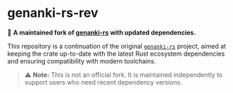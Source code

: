 

# genanki-rs-rev

🔧 **A maintained fork of [genanki-rs](https://github.com/yannickfunk/genanki-rs) with updated dependencies.**

This repository is a continuation of the original [`genanki-rs`](https://github.com/yannickfunk/genanki-rs) project, aimed at keeping the crate up-to-date with the latest Rust ecosystem dependencies and ensuring compatibility with modern toolchains.

> ⚠️ **Note:** This is not an official fork. It is maintained independently to support users who need recent dependency versions.
